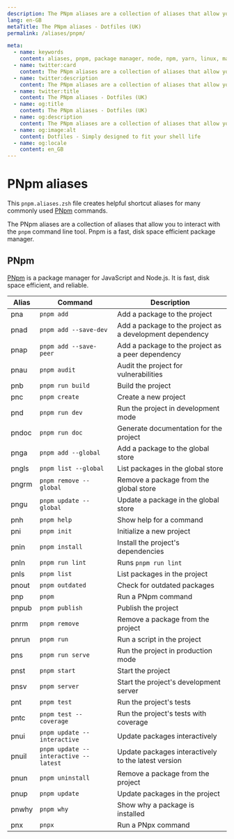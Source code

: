 ```yaml
---
description: The PNpm aliases are a collection of aliases that allow you to interact with the `pnpm` command line tool. Pnpm is a fast, disk space efficient package manager.
lang: en-GB
metaTitle: The PNpm aliases - Dotfiles (UK)
permalink: /aliases/pnpm/

meta:
  - name: keywords
    content: aliases, pnpm, package manager, node, npm, yarn, linux, macos, shell, terminal, windows
  - name: twitter:card
    content: The PNpm aliases are a collection of aliases that allow you to interact with the `pnpm` command line tool. Pnpm is a fast, disk space efficient package manager.
  - name: twitter:description
    content: The PNpm aliases are a collection of aliases that allow you to interact with the `pnpm` command line tool. Pnpm is a fast, disk space efficient package manager.
  - name: twitter:title
    content: The PNpm aliases - Dotfiles (UK)
  - name: og:title
    content: The PNpm aliases - Dotfiles (UK)
  - name: og:description
    content: The PNpm aliases are a collection of aliases that allow you to interact with the `pnpm` command line tool. Pnpm is a fast, disk space efficient package manager.
  - name: og:image:alt
    content: Dotfiles - Simply designed to fit your shell life
  - name: og:locale
    content: en_GB
---
```


# PNpm aliases

This `pnpm.aliases.zsh` file creates helpful shortcut aliases for many
commonly used [PNpm](https://pnpm.io) commands.

The PNpm aliases are a collection of aliases that allow you to interact with the
`pnpm` command line tool. Pnpm is a fast, disk space efficient package manager.

## PNpm

[PNpm](https://pnpm.io) is a package manager for JavaScript and Node.js. It
is fast, disk space efficient, and reliable.

| Alias | Command                              | Description                                              |
| ----- | ------------------------------------ | -------------------------------------------------------- |
| pna   | `pnpm add`                           | Add a package to the project                             |
| pnad  | `pnpm add --save-dev`                | Add a package to the project as a development dependency |
| pnap  | `pnpm add --save-peer`               | Add a package to the project as a peer dependency        |
| pnau  | `pnpm audit`                         | Audit the project for vulnerabilities                    |
| pnb   | `pnpm run build`                     | Build the project                                        |
| pnc   | `pnpm create`                        | Create a new project                                     |
| pnd   | `pnpm run dev`                       | Run the project in development mode                      |
| pndoc | `pnpm run doc`                       | Generate documentation for the project                   |
| pnga  | `pnpm add --global`                  | Add a package to the global store                        |
| pngls | `pnpm list --global`                 | List packages in the global store                        |
| pngrm | `pnpm remove --global`               | Remove a package from the global store                   |
| pngu  | `pnpm update --global`               | Update a package in the global store                     |
| pnh   | `pnpm help`                          | Show help for a command                                  |
| pni   | `pnpm init`                          | Initialize a new project                                 |
| pnin  | `pnpm install`                       | Install the project's dependencies                       |
| pnln  | `pnpm run lint`                      | Runs `pnpm run lint`                                     |
| pnls  | `pnpm list`                          | List packages in the project                             |
| pnout | `pnpm outdated`                      | Check for outdated packages                              |
| pnp   | `pnpm`                               | Run a PNpm command                                       |
| pnpub | `pnpm publish`                       | Publish the project                                      |
| pnrm  | `pnpm remove`                        | Remove a package from the project                        |
| pnrun | `pnpm run`                           | Run a script in the project                              |
| pns   | `pnpm run serve`                     | Run the project in production mode                       |
| pnst  | `pnpm start`                         | Start the project                                        |
| pnsv  | `pnpm server`                        | Start the project's development server                   |
| pnt   | `pnpm test`                          | Run the project's tests                                  |
| pntc  | `pnpm test --coverage`               | Run the project's tests with coverage                    |
| pnui  | `pnpm update --interactive`          | Update packages interactively                            |
| pnuil | `pnpm update --interactive --latest` | Update packages interactively to the latest version      |
| pnun  | `pnpm uninstall`                     | Remove a package from the project                        |
| pnup  | `pnpm update`                        | Update packages in the project                           |
| pnwhy | `pnpm why`                           | Show why a package is installed                          |
| pnx   | `pnpx`                               | Run a PNpx command                                       |
